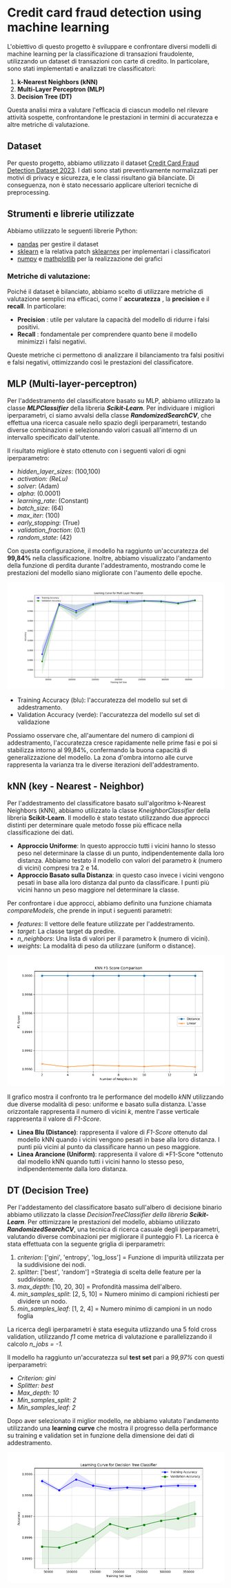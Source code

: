 # Credit card fraud detection using machine learning

L'obiettivo di questo progetto è sviluppare e confrontare diversi modelli di machine learning per la classificazione di transazioni fraudolente, utilizzando un dataset di transazioni con carte di credito. In particolare, sono stati implementati e analizzati tre classificatori:

1. **k-Nearest Neighbors (kNN)**
2. **Multi-Layer Perceptron (MLP)**
3. **Decision Tree (DT)**

Questa analisi mira a valutare l'efficacia di ciascun modello nel rilevare attività sospette, confrontandone le prestazioni in termini di accuratezza e altre metriche di valutazione.

## Dataset

Per questo progetto, abbiamo utilizzato il dataset [Credit Card Fraud Detection Dataset 2023](https://www.kaggle.com/datasets/nelgiriyewithana/credit-card-fraud-detection-dataset-2023/discussion?sort=undefined). I dati sono stati preventivamente normalizzati per motivi di privacy e sicurezza, e le classi risultano già bilanciate. Di conseguenza, non è stato necessario applicare ulteriori tecniche di preprocessing.

## Strumenti e librerie utilizzate

Abbiamo utilizzato le seguenti librerie Python:

* [pandas](https://pandas.pydata.org/) per gestire il dataset
* [sklearn](https://scikit-learn.org/dev/index.html) e la relativa patch [sklearnex](https://github.com/uxlfoundation/scikit-learn-intelex) per implementari i classificatori
* [numpy](https://numpy.org/) e [mathplotlib](https://matplotlib.org/) per la realizzazione dei grafici

### Metriche di valutazione:

Poiché il dataset è bilanciato, abbiamo scelto di utilizzare metriche di valutazione semplici ma efficaci, come l' **accuratezza** , la **precision** e il  **recall**. In particolare:

* **Precision** : utile per valutare la capacità del modello di ridurre i falsi positivi.
* **Recall** : fondamentale per comprendere quanto bene il modello minimizzi i falsi negativi.

Queste metriche ci permettono di analizzare il bilanciamento tra falsi positivi e falsi negativi, ottimizzando così le prestazioni del classificatore.

## MLP (Multi-layer-perceptron)

Per l'addestramento del classificatore basato su MLP, abbiamo utilizzato la classe ***MLPClassifier*** della libreria ***Scikit-Learn***. Per individuare i migliori iperparametri, ci siamo avvalsi della classe ***RandomizedSearchCV***, che effettua una ricerca casuale nello spazio degli iperparametri, testando diverse combinazioni e selezionando valori casuali all'interno di un intervallo specificato dall'utente.

Il risultato migliore è stato ottenuto con i seguenti valori di ogni iperparametro:

* *hidden_layer_sizes*: (100,100)
* *activation: (ReLu)*
* *solver*: (Adam)
* *alpha*: (0.0001)
* *learning_rate*: (Constant)
* *batch_size*: (64)
* *max_iter*: (100)
* *early_stopping*: (True)
* *validation_fraction*: (0.1)
* *random_state*: (42)

Con questa configurazione, il modello ha raggiunto un'accuratezza del **99,84%** nella classificazione. Inoltre, abbiamo visualizzato l'andamento della funzione di perdita durante l'addestramento, mostrando come le prestazioni del modello siano migliorate con l'aumento delle epoche.

![1739121890539](image/README/1739121890539.png "Learning curve for Multi-Layer-Perceptron")

* Training Accuracy (blu): l'accuratezza del modello sul set di addestramento.
* Validation Accuracy (verde): l'accuratezza del modello sul set di validazione

Possiamo osservare che, all'aumentare del numero di campioni di addestramento, l'accuratezza cresce rapidamente nelle prime fasi e poi si stabilizza intorno al 99,84%, confermando la buona capacità di generalizzazione del modello. La zona d'ombra intorno alle curve rappresenta la varianza tra le diverse iterazioni dell'addestramento.

## kNN (key - Nearest - Neighbor)

Per l'addestramento del classificatore basato sull'algoritmo k-Nearest Neighbors (kNN), abbiamo utilizzato la classe *KneighborClassifier* della libreria **Scikit-Learn**. Il modello è stato testato utilizzando due approcci distinti per determinare quale metodo fosse più efficace nella classificazione dei dati.

* **Approccio Uniforme**: In questo approccio tutti i vicini hanno lo stesso peso nel determinare la classe di un punto, indipendentemente dalla loro distanza. Abbiamo testato il modello con valori del parametro *k* (numero di vicini) compresi tra 2 e 14.
* **Approccio Basato sulla Distanza**: in questo caso invece i vicini vengono pesati in base alla loro distanza dal punto da classificare. I punti più vicini hanno un peso maggiore nel determinare la classe.

Per confrontare i due approcci, abbiamo definito una funzione chiamata *compareModels*, che prende in input i seguenti parametri:

* *features*: Il vettore delle feature utilizzate per l'addestramento.
* *target*: La classe target da predire.
* *n_neighbors*: Una lista di valori per il parametro k (numero di vicini).
* *weights*: La modalità di peso da utilizzare (uniform o distance).

![1739124853900](image/README/1739124853900.png)

Il grafico mostra il confronto tra le performance del modello *kNN* utilizzando due diverse modalità di peso: uniforme e basato sulla distanza. L'asse orizzontale rappresenta il numero di vicini *k*, mentre l'asse verticale rappresenta il valore di *F1-Score*.

* **Linea Blu (Distance)**: rappresenta il valore di *F1-Score* ottenuto dal modello kNN quando i vicini vengono pesati in base alla loro distanza. I punti più vicini al punto da classificare hanno un peso maggiore.
* **Linea Arancione (Uniform)**: rappresenta il valore di *F1-Score *ottenuto dal modello kNN quando tutti i vicini hanno lo stesso peso, indipendentemente dalla loro distanza.

## DT (Decision Tree)

Per l'addestamento del classificatore basato sull'albero di decisione binario abbiamo utilizzato la classe *DecisionTreeClassifier della libreria **Scikit-Learn***. Per ottimizzare le prestazioni del modello, abbiamo utilizzato ***RandomizedSearchCV***, una tecnica di ricerca casuale degli iperparametri, valutando diverse combinazioni per migliorare il punteggio F1. La ricerca è stata effettuata con la seguente griglia di iperparametri:

1. *criterion*: ['gini', 'entropy', 'log_loss'] = Funzione di impurità utilizzata per la suddivisione dei nodi.
2. *splitter*: ['best', 'random'] =Strategia di scelta delle feature per la suddivisione.
3. *max_depth*: [10, 20, 30] = Profondità massima dell'albero.
4. *min_samples_split*: [2, 5, 10] = Numero minimo di campioni richiesti per dividere un nodo.
5. *min_samples_leaf*: [1, 2, 4] = Numero minimo di campioni in un nodo foglia

La ricerca degli iperparametri è stata eseguita utlizzando una 5 fold cross validation, utilizzando *f1* come metrica di valutazione e parallelizzando il calcolo *n_jobs = -1.*

Il modello ha raggiunto un'accuratezza sul **test set** pari a *99,97%* con questi iperparametri:

* *Criterion: gini*
* *Splitter: best*
* *Max_depth: 10*
* *Min_samples_split: 2*
* *Min_samples_leaf: 2*

Dopo aver selezionato il miglior modello, ne abbiamo valutato l'andamento utilizzando una **learning curve** che mostra il progresso della performance su training e validation set in funzione della dimensione dei dati di addestramento.

![1739127377827](image/README/1739127377827.png)
